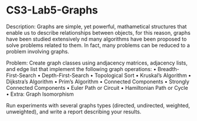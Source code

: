 # CS3-Lab5-Graphs

Description: Graphs are simple, yet powerful, mathametical structures that enable us to describe
relationships between objects, for this reason, graphs have been studied extensively nd many
algorithms have been proposed to solve problems related to them. In fact, many problems can
be reduced to a problem involving graphs.

Problem: Create graph classes using andjacency matrices, adjacency lists, and edge list that implement
the following graph operations:
• Breadth-First-Search
• Depth-First-Search
• Topological Sort
• Kruskal’s Algorithm
• Dijkstra’s Algorithm
• Prim’s Algorithm
• Connected Components
• Strongly Connected Components
• Euler Path or Circuit
• Hamiltonian Path or Cycle
• Extra: Graph Isomorphism

Run experiments with several graphs types (directed, undirected, weighted, unweighted), and write
a report describing your results.

